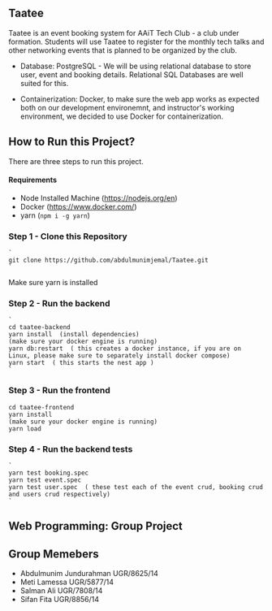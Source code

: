 ## Taatee
Taatee is an event booking system for AAiT Tech Club - a club under formation. Students will use Taatee to register for the monthly tech talks and other networking events that is planned to be organized by the club.

- Database: PostgreSQL - We will be using relational database to store user, event and booking details. Relational SQL Databases are well suited for this.

- Containerization: Docker, to make sure the web app works as expected both on our development environemnt, and instructor's working environment, we decided to use Docker for containerization.

## How to Run this Project?
There are three steps to run this project.
#### Requirements
- Node Installed Machine (https://nodejs.org/en)
- Docker  (https://www.docker.com/)
- yarn (`npm i -g yarn`)

### Step 1 - Clone this Repository
    `
    git clone https://github.com/abdulmunimjemal/Taatee.git
    `
  Make sure yarn is installed


### Step 2 - Run the backend
    `
    cd taatee-backend
    yarn install  (install dependencies)
    (make sure your docker engine is running)
    yarn db:restart  ( this creates a docker instance, if you are on Linux, please make sure to separately install docker compose)
    yarn start  ( this starts the nest app )
    `

### Step 3 - Run the frontend
    cd taatee-frontend
    yarn install
    (make sure your docker engine is running)
    yarn load
    
### Step 4 - Run the backend tests
    `
    yarn test booking.spec
    yarn test event.spec
    yarn test user.spec  ( these test each of the event crud, booking crud and users crud respectively)
    `

## Web Programming: Group Project

## Group Memebers
- Abdulmunim Jundurahman UGR/8625/14
- Meti Lamessa UGR/5877/14
- Salman Ali UGR/7808/14
- Sifan Fita UGR/8856/14

